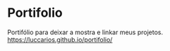 # Portifolio
Portifólio para deixar a mostra e linkar meus projetos.
https://luccarios.github.io/portifolio/
